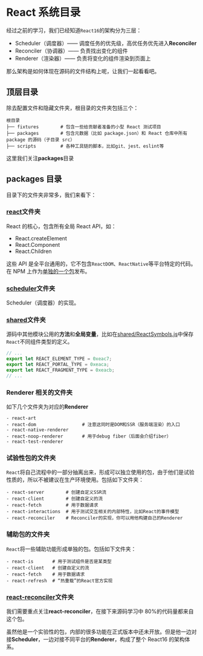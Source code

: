 # React 系统目录

经过之前的学习，我们已经知道`React16`的架构分为三层：

- Scheduler（调度器）—— 调度任务的优先级，高优任务优先进入**Reconciler**
- Reconciler（协调器）—— 负责找出变化的组件
- Renderer（渲染器）—— 负责将变化的组件渲染到页面上

那么架构是如何体现在源码的文件结构上呢，让我们一起看看吧。

## 顶层目录

除去配置文件和隐藏文件夹，根目录的文件夹包括三个：

```
根目录
├── fixtures        # 包含一些给贡献者准备的小型 React 测试项目
├── packages        # 包含元数据（比如 package.json）和 React 仓库中所有 package 的源码（子目录 src）
├── scripts         # 各种工具链的脚本，比如git、jest、eslint等
```

这里我们关注**packages**目录

## packages 目录

目录下的文件夹非常多，我们来看下：

### [react](https://github.com/facebook/react/tree/master/packages/react)文件夹

React 的核心，包含所有全局 React API，如：

- React.createElement
- React.Component
- React.Children

这些 API 是全平台通用的，它不包含`ReactDOM`、`ReactNative`等平台特定的代码。在 NPM 上作为[单独的一个包](https://www.npmjs.com/package/react)发布。

### [scheduler](https://github.com/facebook/react/tree/master/packages/scheduler)文件夹

Scheduler（调度器）的实现。

### [shared](https://github.com/facebook/react/tree/master/packages/shared)文件夹

源码中其他模块公用的**方法**和**全局变量**，比如在[shared/ReactSymbols.js](https://github.com/facebook/react/blob/1fb18e22ae66fdb1dc127347e169e73948778e5a/packages/shared/ReactSymbols.js)中保存`React`不同组件类型的定义。

```js
// ...
export let REACT_ELEMENT_TYPE = 0xeac7;
export let REACT_PORTAL_TYPE = 0xeaca;
export let REACT_FRAGMENT_TYPE = 0xeacb;
// ...
```

### Renderer 相关的文件夹

如下几个文件夹为对应的**Renderer**

```
- react-art
- react-dom                 # 注意这同时是DOM和SSR（服务端渲染）的入口
- react-native-renderer
- react-noop-renderer       # 用于debug fiber（后面会介绍fiber）
- react-test-renderer
```

### 试验性包的文件夹

`React`将自己流程中的一部分抽离出来，形成可以独立使用的包，由于他们是试验性质的，所以不被建议在生产环境使用。包括如下文件夹：

```
- react-server        # 创建自定义SSR流
- react-client        # 创建自定义的流
- react-fetch         # 用于数据请求
- react-interactions  # 用于测试交互相关的内部特性，比如React的事件模型
- react-reconciler    # Reconciler的实现，你可以用他构建自己的Renderer
```

### 辅助包的文件夹

`React`将一些辅助功能形成单独的包。包括如下文件夹：

```
- react-is       # 用于测试组件是否是某类型
- react-client   # 创建自定义的流
- react-fetch    # 用于数据请求
- react-refresh  # “热重载”的React官方实现
```

### [react-reconciler](https://github.com/facebook/react/tree/master/packages/react-reconciler)文件夹

我们需要重点关注**react-reconciler**，在接下来源码学习中 80%的代码量都来自这个包。

虽然他是一个实验性的包，内部的很多功能在正式版本中还未开放。但是他一边对接**Scheduler**，一边对接不同平台的**Renderer**，构成了整个 React16 的架构体系。
